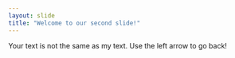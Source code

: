 ```yaml
---
layout: slide
title: "Welcome to our second slide!"
---
```

Your text is not the same as my text.
Use the left arrow to go back!
